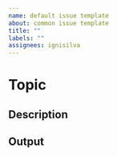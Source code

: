 ```yaml
---
name: default issue template
about: common issue template
title: ""
labels: ""
assignees: ignisilva
---
```


# Topic

## Description

## Output
